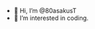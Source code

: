 - 👋 Hi, I’m @80asakusT
- 👀 I’m interested in coding.

<!---
80asakusT/80asakusT is a ✨ special ✨ repository because its `README.md` (this file) appears on your GitHub profile.
You can click the Preview link to take a look at your changes.
--->
